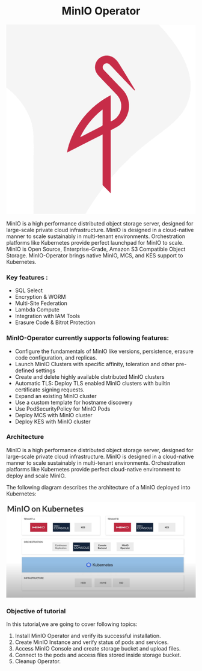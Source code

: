 <h1 align="center">MinIO Operator</h1>

![Logo](_images/logo.png)

MinIO is a high performance distributed object storage server, designed for large-scale private cloud infrastructure. MinIO is designed in a cloud-native manner to scale sustainably in multi-tenant environments. Orchestration platforms like Kubernetes provide perfect launchpad for MinIO to scale. MinIO is Open Source, Enterprise-Grade, Amazon S3 Compatible Object Storage. 
MinIO-Operator brings native MinIO, MCS, and KES support to Kubernetes. 

### Key features :

- SQL Select
- Encryption & WORM
- Multi-Site Federation
- Lambda Compute
- Integration with IAM Tools
- Erasure Code & Bitrot Protection



### MinIO-Operator currently supports following features:

- Configure the fundamentals of MinIO like versions, persistence, erasure code configuration, and replicas.
- Launch MinIO Clusters with specific affinity, toleration and other pre-defined settings
- Create and delete highly available distributed MinIO clusters
- Automatic TLS: Deploy TLS enabled MinIO clusters with builtin certificate signing requests.
- Expand an existing MinIO cluster	
- Use a custom template for hostname discovery	
- Use PodSecurityPolicy for MinIO Pods	
- Deploy MCS with MinIO cluster	
- Deploy KES with MinIO cluster


### Architecture
MinIO is a high performance distributed object storage server, designed for large-scale private cloud infrastructure. MinIO is designed in a cloud-native manner to scale sustainably in multi-tenant environments. Orchestration platforms like Kubernetes provide perfect cloud-native environment to deploy and scale MinIO.

The following diagram describes the architecture of a MinIO deployed into Kubernetes:

![](_images/minio-on-kubernetes.PNG)


### Objective of tutorial

In this tutorial,we are going to cover following topics:

1. Install MinIO Operator and verify its successful installation.
2. Create MinIO Instance and verify status of pods and services.
3. Access MinIO Console and create storage bucket and upload files.
4. Connect to the pods and access files stored inside storage bucket.
5. Cleanup Operator.







